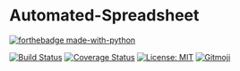 # Automated-Spreadsheet

[![forthebadge made-with-python](http://ForTheBadge.com/images/badges/made-with-python.svg)](https://www.python.org/)

[![Build Status](https://travis-ci.com/Paulinakhew/web_trader.svg?branch=master)](https://travis-ci.com/github/Paulinakhew/web_trader)
[![Coverage Status](https://coveralls.io/repos/github/Paulinakhew/web_trader/badge.svg?branch=master)](https://coveralls.io/github/Paulinakhew/web_trader?branch=master)
[![License: MIT](https://img.shields.io/badge/License-MIT-yellow.svg)](https://github.com/Paulinakhew/web_trader/blob/master/LICENSE)
<a href="https://gitmoji.carloscuesta.me">
  <img src="https://img.shields.io/badge/gitmoji-%20😜%20😍-FFDD67.svg?style=flat-square" alt="Gitmoji">
</a>
